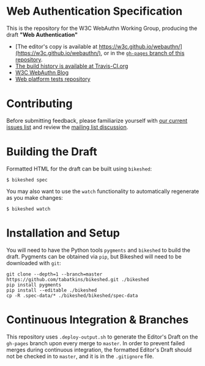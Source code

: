 
# Web Authentication Specification

This is the repository for the W3C WebAuthn Working Group, producing the draft **"Web Authentication"**

* [The editor's copy is available at https://w3c.github.io/webauthn/](https://w3c.github.io/webauthn/), or in the [`gh-pages` branch of this repository](https://github.com/w3c/webauthn/blob/gh-pages/index.html).
* [The build history is available at Travis-CI.org](https://travis-ci.org/w3c/webauthn/builds)
* [W3C WebAuthn Blog](https://www.w3.org/blog/webauthn/)
* [Web platform tests repository](https://github.com/w3c/web-platform-tests/tree/master/webauthn)

# Contributing

Before submitting feedback, please familiarize yourself with [our current issues list](https://github.com/w3c/webauthn/issues) and review the [mailing list discussion](https://lists.w3.org/Archives/Public/public-webauthn/).

# Building the Draft

Formatted HTML for the draft can be built using `bikeshed`:

```
$ bikeshed spec
```

You may also want to use the `watch` functionality to automatically regenerate as you make changes:

```
$ bikeshed watch
```

# Installation and Setup

You will need to have the Python tools `pygments` and `bikeshed` to build the draft. Pygments can be obtained via `pip`, but Bikeshed will need to be downloaded with `git`:

```
git clone --depth=1 --branch=master https://github.com/tabatkins/bikeshed.git ./bikeshed
pip install pygments
pip install --editable ./bikeshed
cp -R .spec-data/* ./bikeshed/bikeshed/spec-data
````

# Continuous Integration & Branches

This repository uses `.deploy-output.sh` to generate the Editor's Draft on the `gh-pages` branch upon every merge to `master`. In order to prevent failed merges during continuous integration, the formatted Editor's Draft should not be checked in to `master`, and it is in the `.gitignore` file.

